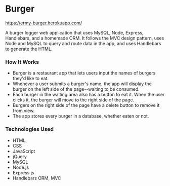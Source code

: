# Burger
https://ermy-burger.herokuapp.com/

A burger logger web application that uses MySQL, Node, Express, Handlebars, and a homemade ORM. It follows the MVC design pattern, uses Node and MySQL to query and route data in the app, and uses Handlebars to generate the HTML.

### How It Works
* Burger is a restaurant app that lets users input the names of burgers they'd like to eat.
* Whenever a user submits a burger's name, the app will display the burger on the left side of the page--waiting to be consumed.
* Each burger in the waiting area also has a button to eat it. When the user clicks it, the burger will move to the right side of the page.
* Burgers on the right side of the page have a delete button to remove it from view.
* The app stores every burger in a database, whether eaten or not.

### Technologies Used
- HTML,
- CSS
- JavaScript
- jQuery
- MySQL
- Node.js 
- Express.js 
- Handlebars
 ORM, 
 MVC




